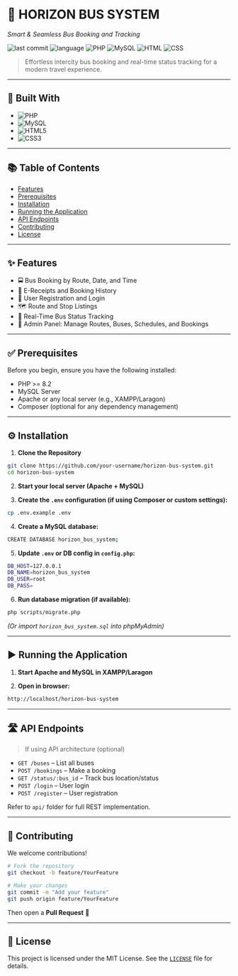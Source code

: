 
# 🚌 HORIZON BUS SYSTEM

*Smart & Seamless Bus Booking and Tracking*

![last commit](https://img.shields.io/github/last-commit/your-username/horizon-bus-system)
![language](https://img.shields.io/github/languages/top/your-username/horizon-bus-system)
![PHP](https://img.shields.io/badge/PHP-8.2-blue)
![MySQL](https://img.shields.io/badge/MySQL-Database-orange)
![HTML](https://img.shields.io/badge/HTML-Markup-red)
![CSS](https://img.shields.io/badge/CSS-Styling-blue)

> Effortless intercity bus booking and real-time status tracking for a modern travel experience.

---

## 🚀 Built With

- ![PHP](https://img.shields.io/badge/-PHP-777bb4?logo=php)
- ![MySQL](https://img.shields.io/badge/-MySQL-4479A1?logo=mysql)
- ![HTML5](https://img.shields.io/badge/-HTML5-E34F26?logo=html5&logoColor=white)
- ![CSS3](https://img.shields.io/badge/-CSS3-1572B6?logo=css3)

---

## 📚 Table of Contents

- [Features](#features)
- [Prerequisites](#prerequisites)
- [Installation](#installation)
- [Running the Application](#running-the-application)
- [API Endpoints](#api-endpoints)
- [Contributing](#contributing)
- [License](#license)

---

## ✨ Features

- 🚍 Bus Booking by Route, Date, and Time
- 🧾 E-Receipts and Booking History
- 🧍 User Registration and Login
- 🗺️ Route and Stop Listings
- 📡 Real-Time Bus Status Tracking
- 📂 Admin Panel: Manage Routes, Buses, Schedules, and Bookings

---

## ✅ Prerequisites

Before you begin, ensure you have the following installed:

- PHP >= 8.2
- MySQL Server
- Apache or any local server (e.g., XAMPP/Laragon)
- Composer (optional for any dependency management)

---

## ⚙️ Installation

1. **Clone the Repository**
```bash
git clone https://github.com/your-username/horizon-bus-system.git
cd horizon-bus-system
```

2. **Start your local server (Apache + MySQL)**

3. **Create the `.env` configuration (if using Composer or custom settings):**
```bash
cp .env.example .env
```

4. **Create a MySQL database:**
```bash
CREATE DATABASE horizon_bus_system;
```

5. **Update `.env` or DB config in `config.php`:**
```bash
DB_HOST=127.0.0.1
DB_NAME=horizon_bus_system
DB_USER=root
DB_PASS=
```

6. **Run database migration (if available):**
```bash
php scripts/migrate.php
```
*(Or import `horizon_bus_system.sql` into phpMyAdmin)*

---

## ▶️ Running the Application

1. **Start Apache and MySQL in XAMPP/Laragon**

2. **Open in browser:**
```bash
http://localhost/horizon-bus-system
```

---

## 🛣️ API Endpoints

> If using API architecture (optional)

- `GET /buses` – List all buses
- `POST /bookings` – Make a booking
- `GET /status/:bus_id` – Track bus location/status
- `POST /login` – User login
- `POST /register` – User registration

Refer to `api/` folder for full REST implementation.

---

## 🤝 Contributing

We welcome contributions!

```bash
# Fork the repository
git checkout -b feature/YourFeature

# Make your changes
git commit -m "Add your feature"
git push origin feature/YourFeature
```

Then open a **Pull Request** 🚀

---

## 📄 License

This project is licensed under the MIT License. See the [`LICENSE`](LICENSE) file for details.
